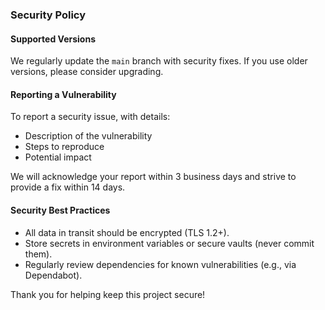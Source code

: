 ### Security Policy

#### Supported Versions
We regularly update the `main` branch with security fixes. If you use older versions, please consider upgrading.

#### Reporting a Vulnerability
To report a security issue, with details:
- Description of the vulnerability
- Steps to reproduce
- Potential impact

We will acknowledge your report within 3 business days and strive to provide a fix within 14 days.

#### Security Best Practices
- All data in transit should be encrypted (TLS 1.2+).
- Store secrets in environment variables or secure vaults (never commit them).
- Regularly review dependencies for known vulnerabilities (e.g., via Dependabot).

Thank you for helping keep this project secure!
